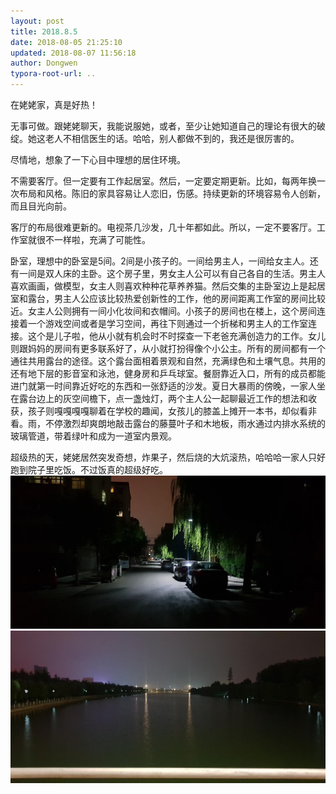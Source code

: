 ```yaml
---
layout: post
title: 2018.8.5
date: 2018-08-05 21:25:10
updated: 2018-08-07 11:56:18
author: Dongwen
typora-root-url: ..
---
```




在姥姥家，真是好热！

无事可做。跟姥姥聊天，我能说服她，或者，至少让她知道自己的理论有很大的破绽。她这老人不相信医生的话。哈哈，别人都做不到的，我还是很厉害的。

尽情地，想象了一下心目中理想的居住环境。

不需要客厅。但一定要有工作起居室。然后，一定要定期更新。比如，每两年换一次布局和风格。陈旧的家具容易让人恋旧，伤感。持续更新的环境容易令人创新，而且目光向前。

客厅的布局很难更新的。电视茶几沙发，几十年都如此。所以，一定不要客厅。工作室就很不一样啦，充满了可能性。

卧室，理想中的卧室是5间。2间是小孩子的。一间给男主人，一间给女主人。还有一间是双人床的主卧。这个房子里，男女主人公可以有自己各自的生活。男主人喜欢画画，做模型，女主人则喜欢种种花草养养猫。然后交集的主卧室边上是起居室和露台，男主人公应该比较热爱创新性的工作，他的房间距离工作室的房间比较近。女主人公则拥有一间小化妆间和衣帽间。小孩子的房间也在楼上，这个房间连接着一个游戏空间或者是学习空间，再往下则通过一个折梯和男主人的工作室连接。这个是儿子啦，他从小就有机会时不时探查一下老爸充满创造力的工作。女儿则跟妈妈的房间有更多联系好了，从小就打扮得像个小公主。所有的房间都有一个通往共用露台的途径。这个露台面相着景观和自然，充满绿色和土壤气息。共用的还有地下层的影音室和泳池，健身房和乒乓球室。餐厨靠近入口，所有的成员都能进门就第一时间靠近好吃的东西和一张舒适的沙发。夏日大暴雨的傍晚，一家人坐在露台边上的灰空间檐下，点一盏烛灯，两个主人公一起聊最近工作的想法和收获，孩子则嘎嘎嘎嘎聊着在学校的趣闻，女孩儿的膝盖上摊开一本书，却似看非看。雨，不停激烈却爽朗地敲击露台的藤蔓叶子和木地板，雨水通过内排水系统的玻璃管道，带着绿叶和成为一道室内景观。

超级热的天，姥姥居然突发奇想，炸果子，然后烧的大炕滚热，哈哈哈一家人只好跑到院子里吃饭。不过饭真的超级好吃。  ![](/img/in-post/p52888964.jpg)
![](/img/in-post/p52888965.jpg)
